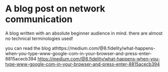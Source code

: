 # A blog post on network communication

A blog written with an absolute beginner audience in mind. there are almost no technical terminologies used!

you can read the blog athttps://medium.com/@8.fidelity/what-happens-when-you-type-www-google-com-in-your-browser-and-press-enter-8815acecb394 https://medium.com/@8.fidelity/what-happens-when-you-type-www-google-com-in-your-browser-and-press-enter-8815acecb394 
